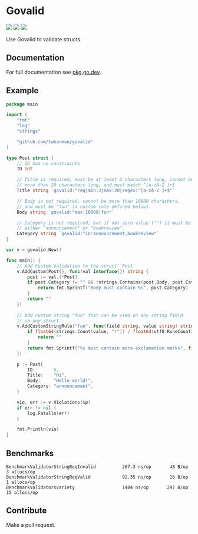# Govalid

![](https://github.com/twharmon/govalid/workflows/Test/badge.svg) [![](https://goreportcard.com/badge/github.com/twharmon/govalid)](https://goreportcard.com/report/github.com/twharmon/govalid) [![](https://gocover.io/_badge/github.com/twharmon/govalid)](https://gocover.io/github.com/twharmon/govalid)

Use Govalid to validate structs.

## Documentation

For full documentation see [pkg.go.dev](https://pkg.go.dev/github.com/twharmon/govalid).

## Example

```go
package main

import (
	"fmt"
	"log"
	"strings"

	"github.com/twharmon/govalid"
)

type Post struct {
	// ID has no constraints
	ID int

	// Title is required, must be at least 3 characters long, cannot be
	// more than 20 characters long, and must match ^[a-zA-Z ]+$
	Title string `govalid:"req|min:3|max:20|regex:^[a-zA-Z ]+$"`

	// Body is not required, cannot be more than 10000 charachers,
	// and must be "fun" (a custom rule defined below).
	Body string `govalid:"max:10000|fun"`

	// Category is not required, but if not zero value ("") it must be
	// either "announcement" or "bookreview".
	Category string `govalid:"in:announcement,bookreview"`
}

var v = govalid.New()

func main() {
	// Add Custom validation to the struct `Post`
	v.AddCustom(Post{}, func(val interface{}) string {
		post := val.(*Post)
		if post.Category != "" && !strings.Contains(post.Body, post.Category) {
			return fmt.Sprintf("Body must contain %s", post.Category)
		}
		return ""
	})
	
	// Add custom string "fun" that can be used on any string field
	// in any struct.
	v.AddCustomStringRule("fun", func(field string, value string) string {
		if float64(strings.Count(value, "!")) / float64(utf8.RuneCountInString(value)) > 0.001 {
			return ""
		}
		return fmt.Sprintf("%s must contain more exclamation marks", field)
	})

	p := Post{
		ID:       5,
		Title:    "Hi",
		Body:     "Hello world!",
		Category: "announcement",
	}

	vio, err := v.Violations(&p)
	if err != nil {
		log.Fatalln(err)
	}

	fmt.Println(vio)
}
```

## Benchmarks

```
BenchmarkValidatorStringReqInvalid	        267.3 ns/op	      48 B/op	       3 allocs/op
BenchmarkValidatorStringReqValid	        92.35 ns/op	      16 B/op	       1 allocs/op
BenchmarkValidatorsVariety	                1484 ns/op	     297 B/op	      15 allocs/op
```

## Contribute

Make a pull request.
